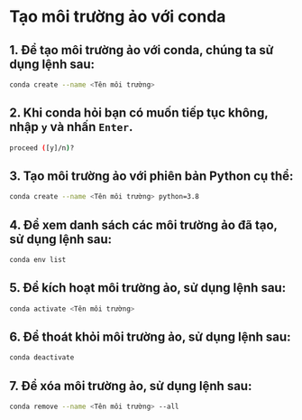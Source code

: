 # Tạo môi trường ảo với conda

## 1. Để tạo môi trường ảo với conda, chúng ta sử dụng lệnh sau:

```bash
conda create --name <Tên môi trường>
```

## 2. Khi conda hỏi bạn có muốn tiếp tục không, nhập `y` và nhấn `Enter`.
```bash
proceed ([y]/n)?
```

## 3. Tạo môi trường ảo với phiên bản Python cụ thể:
```bash
conda create --name <Tên môi trường> python=3.8
```

## 4. Để xem danh sách các môi trường ảo đã tạo, sử dụng lệnh sau:
```bash
conda env list
```

## 5. Để kích hoạt môi trường ảo, sử dụng lệnh sau:
```bash
conda activate <Tên môi trường>
```

## 6. Để thoát khỏi môi trường ảo, sử dụng lệnh sau:
```bash
conda deactivate
```

## 7. Để xóa môi trường ảo, sử dụng lệnh sau:
```bash
conda remove --name <Tên môi trường> --all
```